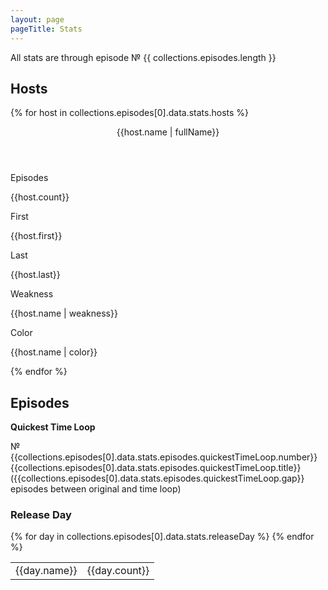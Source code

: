```yaml
---
layout: page
pageTitle: Stats
---
```

All stats are through episode № {{ collections.episodes.length }}

## Hosts
<div class="hosts columns">
    <div class="column is-two-thirds">
        {% for host in collections.episodes[0].data.stats.hosts %}
<div class="card {{host.name}}">
    <header class="card-header">
        <p class="card-header-title">
            {{host.name | fullName}}
        </p>
    </header>
    <div class="card-content">
        <div class="level host-stats">
            <div class="level-item has-text-centered">
                <div>
                    <p class="heading">Episodes</p>
                    <p class="title">{{host.count}}</p>
                </div>
            </div>
            <div class="level-item has-text-centered">
                <div>
                    <p class="heading">First</p>
                    <p class="title">{{host.first}}</p>
                </div>
            </div>
            <div class="level-item has-text-centered">
                <div>
                    <p class="heading">Last</p>
                    <p class="title">{{host.last}}</p>
                </div>
            </div>
            <!-- <div class="level-item has-text-centered">
                <div>
                    <p class="heading">Prophecy</p>
                    <p class="title">% correct</p>
                </div>
            </div> -->
            <div class="level-item has-text-centered">
                <div>
                    <p class="heading">Weakness</p>
                    <p class="title">{{host.name | weakness}}</p>
                </div>
            </div>
            <div class="level-item has-text-centered">
                <div>
                    <p class="heading">Color</p>
                    <p class="title {{host.name}}">{{host.name | color}}</p>
                </div>
            </div>
        </div>
    </div>
</div>
        {% endfor %}
</div>
</div>

## Episodes

<!-- Longest 

Shortest

Average Length -->

<div>
<b>Quickest Time Loop</b>

№ {{collections.episodes[0].data.stats.episodes.quickestTimeLoop.number}} {{collections.episodes[0].data.stats.episodes.quickestTimeLoop.title}} ({{collections.episodes[0].data.stats.episodes.quickestTimeLoop.gap}} episodes between original and time loop)
</div>

### Release Day
<div class="columns">
<div class="column is-one-fifth">
<table class="table is-striped">
    <tbody>
        {% for day in collections.episodes[0].data.stats.releaseDay %}
<tr>
    <td>{{day.name}}</td>
    <td class="number-column">{{day.count}}</td>
</tr>
        {% endfor %}
</tbody>
</table>
</div>
</div>

<!-- ### Production by Month -->
<!-- percentage of total minutes by month -->

<!-- ### Released Over Time -->
<!-- minutes release per month from 2011-01 to present -->

<!-- ### Stan Lee Quotes of the Week 

<div>
<b>First</b>

{{collections.episodes[0].data.stats.episodes.stanLee.first}}
</div>

<div>
<b>Last</b>

{{collections.episodes[0].data.stats.episodes.stanLee.last}}
</div>

<div>
<b>Total</b>

{{collections.episodes[0].data.stats.episodes.stanLee.count}}
</div> -->